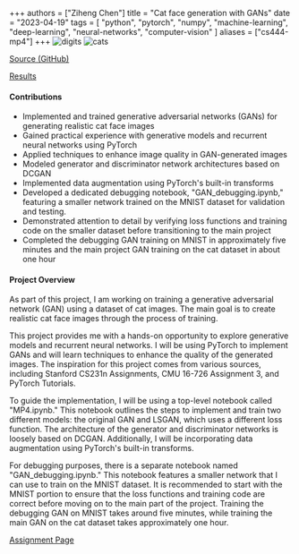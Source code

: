 +++
authors = ["Ziheng Chen"]
title = "Cat face generation with GANs"
date = "2023-04-19"
tags = [
    "python", "pytorch", "numpy", "machine-learning", "deep-learning", "neural-networks", "computer-vision"
]
aliases = ["cs444-mp4"]
+++
![digits](/images/projects/cs444-mp4-0.png)
![cats](/images/projects/cs444-mp4-1.png)


[Source (GitHub)](https://github.com/zihengjackchen/CS444-Deep-Learning/tree/main/assignment4%20-%20Cat%20face%20generation%20with%20GANs)

[Results](https://github.com/zihengjackchen/CS444-Deep-Learning/blob/main/assignment4%20-%20Cat%20face%20generation%20with%20GANs/zihengc2_yutongz7_mp4_report.pdf)


#### Contributions
- Implemented and trained generative adversarial networks (GANs) for generating realistic cat face images
- Gained practical experience with generative models and recurrent neural networks using PyTorch
- Applied techniques to enhance image quality in GAN-generated images
- Modeled generator and discriminator network architectures based on DCGAN
- Implemented data augmentation using PyTorch's built-in transforms
- Developed a dedicated debugging notebook, "GAN_debugging.ipynb," featuring a smaller network trained on the MNIST dataset for validation and testing.
- Demonstrated attention to detail by verifying loss functions and training code on the smaller dataset before transitioning to the main project
- Completed the debugging GAN training on MNIST in approximately five minutes and the main project GAN training on the cat dataset in about one hour

#### Project Overview
As part of this project, I am working on training a generative adversarial network (GAN) using a dataset of cat images. The main goal is to create realistic cat face images through the process of training.

This project provides me with a hands-on opportunity to explore generative models and recurrent neural networks. I will be using PyTorch to implement GANs and will learn techniques to enhance the quality of the generated images. The inspiration for this project comes from various sources, including Stanford CS231n Assignments, CMU 16-726 Assignment 3, and PyTorch Tutorials.

To guide the implementation, I will be using a top-level notebook called "MP4.ipynb." This notebook outlines the steps to implement and train two different models: the original GAN and LSGAN, which uses a different loss function. The architecture of the generator and discriminator networks is loosely based on DCGAN. Additionally, I will be incorporating data augmentation using PyTorch's built-in transforms.

For debugging purposes, there is a separate notebook named "GAN_debugging.ipynb." This notebook features a smaller network that I can use to train on the MNIST dataset. It is recommended to start with the MNIST portion to ensure that the loss functions and training code are correct before moving on to the main part of the project. Training the debugging GAN on MNIST takes around five minutes, while training the main GAN on the cat dataset takes approximately one hour.

[Assignment Page](https://slazebni.cs.illinois.edu/spring23/assignment4.html)
